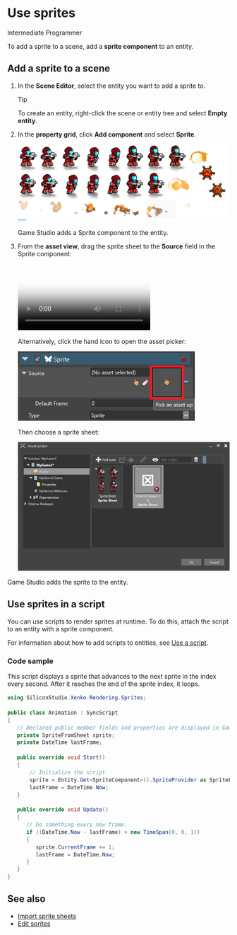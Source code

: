 # Use sprites

<span class="label label-doc-level">Intermediate</span>
<span class="label label-doc-audience">Programmer</span>

To add a sprite to a scene, add a **sprite component** to an entity.

## Add a sprite to a scene

1. In the **Scene Editor**, select the entity you want to add a sprite to.

    >[!Tip]
    >To create an entity, right-click the scene or entity tree and select **Empty entity**.

2. In the **property grid**, click **Add component** and select **Sprite**.

    ![Sprite sheet](media/SpriteEntity.png)

    Game Studio adds a Sprite component to the entity.

3. From the **asset view**, drag the sprite sheet to the **Source** field in the Sprite component:

    <p>
        <video autoplay loop class="responsive-video" poster="media\drag-sprite-sheet-to-asset-picker.png">
        <source src="media\drag-sprite-sheet-to-asset-picker.mp4" type="video/mp4">
        </video>
    </p>

    Alternatively, click the hand icon to open the asset picker:

    ![Pick asset up](media/pick-asset-up.png)

    Then choose a sprite sheet:

    ![Asset picker](media/asset-picker.png)

Game Studio adds the sprite to the entity.

## Use sprites in a script

You can use scripts to render sprites at runtime. To do this, attach the script to an entity with a sprite component.

For information about how to add scripts to entities, see [Use a script](../get-started/use-scripts.md).

### Code sample

This script displays a sprite that advances to the next sprite in the index every second. After it reaches the end of the sprite index, it loops.

```cs
using SiliconStudio.Xenko.Rendering.Sprites;

public class Animation : SyncScript
{
   // Declared public member fields and properties are displayed in Game Studio.
   private SpriteFromSheet sprite;
   private DateTime lastFrame;

   public override void Start()
   {
       // Initialize the script.
       sprite = Entity.Get<SpriteComponent>().SpriteProvider as SpriteFromSheet;
       lastFrame = DateTime.Now;
   }

   public override void Update()
   {
      // Do something every new frame.
      if ((DateTime.Now - lastFrame) > new TimeSpan(0, 0, 1))
      {
         sprite.CurrentFrame += 1;
         lastFrame = DateTime.Now;
      }
   }
}
```

## See also

* [Import sprite sheets](import-sprite-sheets.md)
* [Edit sprites](edit-sprites.md)